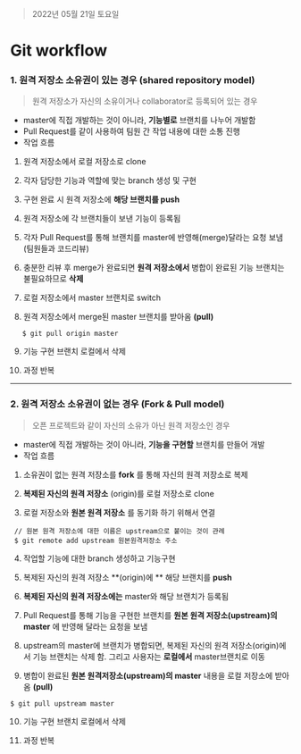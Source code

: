 > 2022년 05월 21일 토요일

# Git workflow

### 1. 원격 저장소 소유권이 있는 경우 (shared repository model)

> 원격 저장소가 자신의 소유이거나 collaborator로 등록되어 있는 경우

- master에 직접 개발하는 것이 아니라, **기능별로** 브랜치를 나누어 개발함
- Pull Request를 같이 사용하여 팀원 간 작업 내용에 대한 소통 진행
- 작업 흐름

1.  원격 저장소에서 로컬 저장소로 clone

2.  각자 담당한 기능과 역할에 맞는 branch 생성 및 구현

3.  구현 완료 시 원격 저장소에 **해당 브랜치를 push**

4.  원격 저장소에 각 브랜치들이 보낸 기능이 등록됨

5.  각자 Pull Request를 통해 브랜치를 master에 반영해(merge)달라는 요청 보냄 (팀원들과 코드리뷰)

6.  충분한 리뷰 후 merge가 완료되면 **원격 저장소에서** 병합이 완료된 기능 브랜치는 불필요하므로 **삭제**

7.  로컬 저장소에서 master 브랜치로 switch

8.  원격 저장소에서 merge된 master 브랜치를 받아옴 **(pull)**

   ```
      $ git pull origin master
   ```

9.  기능 구현 브랜치 로컬에서 삭제 

10.  과정 반복



--------------------------------



### 2. 원격 저장소 소유권이 없는 경우 (Fork & Pull model)

> 오픈 프로젝트와 같이 자신의 소유가 아닌 원격 저장소인 경우

- master에 직접 개발하는 것이 아니라, **기능을 구현할** 브랜치를 만들어 개발
- 작업 흐름

1.  소유권이 없는 원격  저장소를 **fork** 를 통해 자신의 원격 저장소로 복제

2.  **복제된 자신의 원격 저장소** (origin)를 로컬 저장소로 clone

3.  로컬 저장소와 **원본 원격 저장소** 를 동기화 하기 위해서 연결

   ```
    // 원본 원격 저장소에 대한 이름은 upstream으로 붙이는 것이 관례 
    $ git remote add upstream 원본원격저장소 주소
   ```

4.  작업할 기능에 대한 branch 생성하고 기능구현

5.  복제된 자신의 원격 저장소 **(origin)에 ** 해당 브랜치를 **push**

6.  **복제된 자신의 원격 저장소에는** master와 해당 브랜치가 등록됨

7.  Pull Request를 통해 기능을 구현한 브랜치를 **원본 원격 저장소(upstream)의 master** 에 반영해 달라는 요청을 보냄

8.  upstream의 master에 브랜치가 병합되면, 복제된 자신의 원격 저장소(origin)에서 기능 브랜치는 삭제 함. 그리고 사용자는 **로컬에서** master브랜치로 이동

9.  병합이 완료된 **원본 원격저장소(upstream)의 master** 내용을 로컬 저장소에 받아옴 **(pull)**

   ```
   $ git pull upstream master
   ```

10.  기능 구현 브랜치 로컬에서 삭제 

11.  과정 반복

